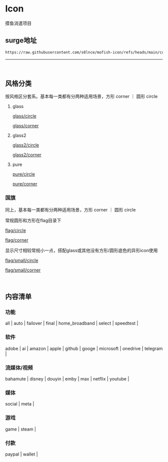 # Icon
摸鱼消遣项目


## surge地址

```bash
https://raw.githubusercontent.com/s0lnce/mofish-icon/refs/heads/main/combined.json
```

---
<br>

## 风格分类
按风格区分套系。基本每一类都有分两种适用场景，方形 corner ｜ 圆形 circle
1. glass
   
   [glass/circle](https://github.com/s0lnce/mofish-icon/tree/main/mihomo/glass/circle)

   [glass/corner](https://github.com/s0lnce/mofish-icon/tree/main/mihomo/glass/corner)

   
2. glass2
   
   [glass2/circle](https://github.com/s0lnce/mofish-icon/tree/main/mihomo/glass2/circle)
   
   [glass2/corner](https://github.com/s0lnce/mofish-icon/tree/main/mihomo/glass2/corner)
   
   
3. pure
   
   [pure/circle](https://github.com/s0lnce/mofish-icon/tree/main/mihomo/pure/circle)

   [pure/corner](https://github.com/s0lnce/mofish-icon/tree/main/mihomo/pure/corner)


### 国旗
同上，基本每一类都有分两种适用场景，方形 corner ｜ 圆形 circle

常规圆形和方形在flag目录下

[flag/circle](https://github.com/s0lnce/mofish-icon/tree/main/mihomo/flag/circle)

[flag/corner](https://github.com/s0lnce/mofish-icon/tree/main/mihomo/flag/corner)

显示尺寸相较常规小一点，搭配glass或其他没有方形/圆形底色的异形icon使用

[flag/small/circle](https://github.com/s0lnce/mofish-icon/tree/main/mihomo/flag/small/circle) 

[flag/small/corner](https://github.com/s0lnce/mofish-icon/tree/main/mihomo/flag/small/corner) 

<br>

## 内容清单
### 功能
all | auto | failover | final | home_broadband | select | speedtest | 

### 软件
adobe | ai | amazon | apple | github | googe | microsoft | onedrive | telegram | 

### 流媒体/视频
bahamute | disney | douyin | emby | max | netflix | youtube |

### 媒体
social | meta | 

### 游戏
game | steam | 

### 付款
paypal | wallet | 